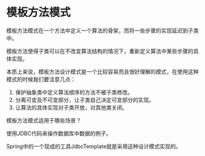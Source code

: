# 模板方法模式 

模板方法模式在一个方法中定义一个算法的骨架，而将一些步骤的实现延迟到子类中。

模板方法使得子类可以在不改变算法结构的情况下，重新定义算法中某些步骤的具体实现。


本质上来说，模板方法设计模式是一个比较容易而且很好理解的模式，在使用这种模式的时候我们要注意几点：

1. 保护抽象类中定义算法顺序的方法不被子类修改。
2. 分离可变及不可变部分，让子类自己决定可变部分的实现。
3. 让算法的具体实现对子类开放，对其他类关闭。

模板方法模式适用于哪些场景？

使用JDBC代码来操作数据库中数据的例子。

Spring中的一个现成的工具JdbcTemplate就是采用这种设计模式实现的。